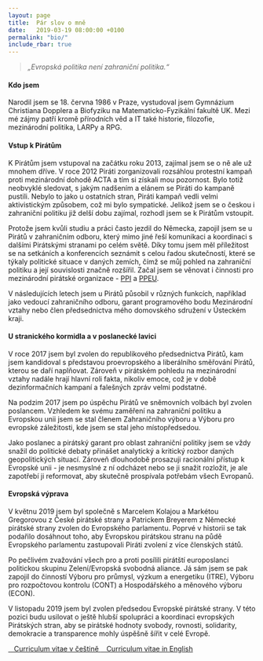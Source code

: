 ```yaml
---
layout: page
title:  Pár slov o mně
date:   2019-03-19 08:00:00 +0100
permalink: "bio/"
include_rbar: true
---
```


> *„Evropská politika není zahraniční politika.“*

#### Kdo jsem

Narodil jsem se 18. června 1986 v Praze, vystudoval jsem Gymnázium Christiana Dopplera a Biofyziku na Matematicko-Fyzikální fakultě UK. Mezi mé zájmy patří kromě přírodních věd a IT také historie, filozofie, mezinárodní politika, LARPy a RPG.

#### Vstup k Pirátům

K Pirátům jsem vstupoval na začátku roku 2013, zajímal jsem se o ně ale už mnohem dříve. V roce 2012 Piráti zorganizovali rozsáhlou protestní kampaň proti mezinárodní dohodě ACTA a tím si získali mou pozornost. Bylo totiž neobvyklé sledovat, s jakým nadšením a elánem se Piráti do kampaně pustili. Nebylo to jako u ostatních stran, Piráti kampaň vedli velmi aktivistickým způsobem, což mi bylo sympatické. Jelikož jsem se o českou i zahraniční politiku již delší dobu zajímal, rozhodl jsem se k Pirátům vstoupit.

Protože jsem kvůli studiu a práci často jezdil do Německa, zapojil jsem se u Pirátů v zahraničním odboru, který mimo jiné řeší komunikaci a koordinaci s dalšími Pirátskými stranami po celém světě. Díky tomu jsem měl příležitost se na setkáních a konferencích seznámit s celou řadou skutečností, které se týkaly politické situace v daných zemích, čímž se můj pohled na zahraniční politiku a její souvislosti značně rozšířil. Začal jsem se věnovat i činnosti pro mezinárodní pirátské organizace - [PPI](https://pp-international.net/) a [PPEU](https://european-pirateparty.eu/).

V následujících letech jsem u Pirátů působil v různých funkcích, například jako vedoucí zahraničního odboru, garant programového bodu Mezinárodní vztahy nebo člen předsednictva mého domovského sdružení v Ústeckém kraji.

#### U stranického kormidla a v poslanecké lavici

V roce 2017 jsem byl zvolen do republikového předsednictva Pirátů, kam jsem kandidoval s představou proevropského a liberálního směřování Pirátů, kterou se daří naplňovat. Zároveň v pirátském pohledu na mezinárodní vztahy nadále hrají hlavní roli fakta, nikoliv emoce, což je v době dezinformačních kampaní a falešných zpráv velmi podstatné.

Na podzim 2017 jsem po úspěchu Pirátů ve sněmovních volbách byl zvolen poslancem. Vzhledem ke svému zaměření na zahraniční politiku a Evropskou unii jsem se stal členem Zahraničního výboru a Výboru pro evropské záležitosti, kde jsem se stal jeho místopředsedou.

Jako poslanec a pirátský garant pro oblast zahraniční politiky jsem se vždy snažil do politické debaty přinášet analytický a kritický rozbor daných geopolitických situací. Zároveň dlouhodobě prosazuji racionální přístup k Evropské unii - je nesmyslné z ní odcházet nebo se ji snažit rozložit, je ale zapotřebí ji reformovat, aby skutečně prospívala potřebám všech Evropanů.

#### Evropská výprava

V květnu 2019 jsem byl společně s Marcelem Kolajou a Markétou Gregorovou z České pirátské strany a Patrickem Breyerem z Německé pirátské strany zvolen do Evropského parlamentu. Poprvé v historii se tak podařilo dosáhnout toho, aby Evropskou pirátskou stranu na půdě Evropského parlamentu zastupovali Piráti zvolení z více členských států.

Po pečlivém zvažování všech pro a proti posílili pirátští europoslanci politickou skupinu Zelení/Evropská svobodná aliance. Já sám jsem se pak zapojil do činností Výboru pro průmysl, výzkum a energetiku (ITRE), Výboru pro rozpočtovou kontrolu (CONT) a Hospodářského a měnového výboru (ECON). 

V listopadu 2019 jsem byl zvolen předsedou Evropské pirátské strany. V této pozici budu usilovat o ještě hlubší spolupráci a koordinaci evropských Pirátských stran, aby se pirátské hodnoty svobody, rovnosti, solidarity, demokracie a transparence mohly úspěšně šířit v celé Evropě.

<a href="{{ 'assets/pdf/CV_Peksa.pdf' | relative_url}}">
  <i class="fi-download medium"></i>&nbsp;&nbsp; Curriculum vitae  v češtině
</a>

<a href="{{ 'assets/pdf/CV_Peksa_en.pdf' | relative_url}}">
  <i class="fi-download medium"></i>&nbsp;&nbsp; Curriculum vitae in English
